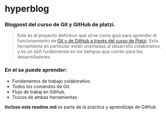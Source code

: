 # hyperblog

### Blogpost del curso de Git y GitHub de platzi.

>Este es el proyecto definitivo que sirve como guía para aprender el funcionamiento de [Git y de GitHub a través del curso de Platzi](https://platzi.com/clases/git-github/).
>Esta herramienta en particular están orientadas al desarrollo colaborativo, y es un skill fundamental en los tiempos que corren para los desarrolladores.

### En el se puede aprender:
* Fundamentos de trabajo colaborativo.
* Todos los comandos de Git.
* Flujo de trabaj en GitHub.
* Trucos de ambas herramientas.

**Incluso este readme.md** es parte de la práctica y aprendizaje de GitHub.